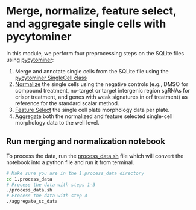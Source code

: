 # Merge, normalize, feature select, and aggregate single cells with pycytominer

In this module, we perform four preprocessing steps on the SQLite files using [pycytominer](https://github.com/cytomining/pycytominer/tree/main):

1. Merge and annotate single cells from the SQLite file using the [pycytominer SingleCell class](https://github.com/cytomining/pycytominer/blob/main/pycytominer/cyto_utils/cells.py)
2. [Normalize](https://github.com/cytomining/pycytominer/blob/main/pycytominer/normalize.py) the single cells using the negative controls (e.g., DMSO for compound treatment, no-target or target intergenic region sgRNAs for crispr treatment, and genes with weak signatures in orf treatment) as reference for the standard scalar method.
3. [Feature Select](https://github.com/cytomining/pycytominer/blob/main/pycytominer/feature_select.py) the single cell plate morphology data per plate.
4. [Aggregate](https://github.com/cytomining/pycytominer/blob/main/pycytominer/feature_select.py) both the normalized and feature selected single-cell morphology data to the well level.

## Run merging and normalization notebook

To process the data, run the [process_data.sh](./process_data.sh) file which will convert the notebook into a python file and run it from terminal.

```bash
# Make sure you are in the 1.process_data directory
cd 1.process_data
# Process the data with steps 1-3
./process_data.sh
# Process the data with step 4
./aggregate_sc_data
```
